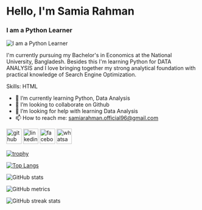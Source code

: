 

# Hello, I'm Samia Rahman
### I am a Python Learner 
![I am a Python Learner ](https://media.licdn.com/dms/image/v2/D4E16AQEQ4hWGT4TXLw/profile-displaybackgroundimage-shrink_350_1400/B4EZozxojRKMAY-/0/1761805242045?e=1763596800&v=beta&t=8HGe3X9b7J5jgDMNqa0PjLjpNrT7dtFcpzWZ5K30ZjA)


I'm currently pursuing my Bachelor's in Economics at the National University, Bangladesh. Besides this I'm learning Python for DATA ANALYSIS and I love bringing together my strong analytical foundation with practical knowledge of Search Engine Optimization.

Skills: HTML

- 🌱 I’m currently learning Python, Data Analysis 
- 👯 I’m looking to collaborate on Github 
- 🤔 I’m looking for help with learning Data Analysis 
- 📫 How to reach me: samiarahman.official96@gmail.com 

[<img src='https://cdn.jsdelivr.net/npm/simple-icons@3.0.1/icons/github.svg' alt='github' height='40'>](https://github.com/InsightAtlas)  [<img src='https://cdn.jsdelivr.net/npm/simple-icons@3.0.1/icons/linkedin.svg' alt='linkedin' height='40'>](https://www.linkedin.com/in/samia-rahman-aishy/)  [<img src='https://cdn.jsdelivr.net/npm/simple-icons@3.0.1/icons/facebook.svg' alt='facebook' height='40'>](https://www.facebook.com/charu1411)  [<img src='https://cdn.jsdelivr.net/npm/simple-icons@3.0.1/icons/whatsapp.svg' alt='whatsapp' height='40'>](https://wa.me/<+8801786254439>)  



[![trophy](https://github-profile-trophy.vercel.app/?username=InsightAtlas)](https://github.com/ryo-ma/github-profile-trophy)

[![Top Langs](https://github-readme-stats.vercel.app/api/top-langs/?username=InsightAtlas)](https://github.com/anuraghazra/github-readme-stats)

![GitHub stats](https://github-readme-stats.vercel.app/api?username=InsightAtlas&show_icons=true&count_private=true)  

![GitHub metrics](https://metrics.lecoq.io/InsightAtlas)  

![GitHub streak stats](https://streak-stats.demolab.com/?user=InsightAtlas)  

